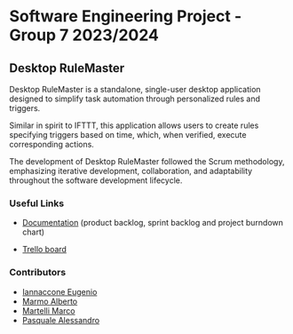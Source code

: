 # Software Engineering Project - Group 7 2023/2024

## Desktop RuleMaster

Desktop RuleMaster is a standalone, single-user desktop application designed to simplify task automation through personalized rules and triggers.

Similar in spirit to IFTTT, this application allows users to create rules specifying triggers based on time, which, when verified, execute corresponding actions.

The development of Desktop RuleMaster followed the Scrum methodology, emphasizing iterative development, collaboration, and adaptability throughout the software development lifecycle.

### Useful Links

* [Documentation](https://docs.google.com/spreadsheets/d/1AWwvkHP9MLkHsJnANY1ke2JTtlTmhXVXgR7SjGWoGi4/edit?usp=sharing
) (product backlog, sprint backlog and project burndown chart)

* [Trello board](https://trello.com/invite/b/ybi2MTvL/ATTIf531e66d45c02f2ff227d02a499160b54BF49ACE/progetto-software-engineering)

### Contributors

- [Iannaccone Eugenio](https://github.com/Eugenio2001)
- [Marmo Alberto](https://github.com/berto2001)
- [Martelli Marco](https://github.com/Marcomart2109)
- [Pasquale Alessandro](https://github.com/AlessandroPasquale)

